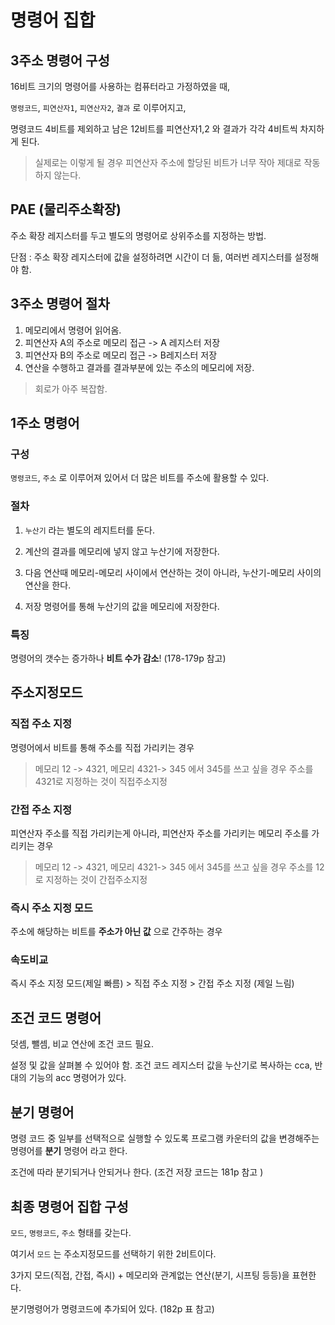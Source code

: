 # 명령어 집합

## 3주소 명령어 구성

16비트 크기의 명령어를 사용하는 컴퓨터라고 가정하였을 때, 

`명령코드`, `피연산자1`, `피연산자2`, `결과` 로 이루어지고, 

명령코드 4비트를 제외하고 남은 12비트를 피연산자1,2 와 결과가 각각 4비트씩 차지하게 된다. 

>  실제로는 이렇게 될 경우 피연산자 주소에 할당된 비트가 너무 작아 제대로 작동하지 않는다.



## PAE (물리주소확장)

주소 확장 레지스터를 두고 별도의 명령어로 상위주소를 지정하는 방법.

단점 : 주소 확장 레지스터에 값을 설정하려면 시간이 더 듦, 여러번 레지스터를 설정해야 함.



## 3주소 명령어 절차

1. 메모리에서 명령어 읽어옴. 
2. 피연산자 A의 주소로 메모리 접근 -> A 레지스터 저장
3. 피연산자 B의 주소로 메모리 접근 -> B레지스터 저장
4. 연산을 수행하고 결과를 결과부분에 있는 주소의 메모리에 저장.

> 회로가 아주 복잡함. 



## 1주소 명령어

### 구성 

`명령코드`, `주소` 로 이루어져 있어서 더 많은 비트를 주소에 활용할 수 있다.

### 절차

1. `누산기` 라는 별도의 레지트터를 둔다.

2. 계산의 결과를 메모리에 넣지 않고 누산기에 저장한다.
3. 다음 연산때 메모리-메모리 사이에서 연산하는 것이 아니라, 누산기-메모리 사이의 연산을 한다.
4. 저장 명령어를 통해 누산기의 값을 메모리에 저장한다.

### 특징

명령어의 갯수는 증가하나 **비트 수가 감소**! (178-179p 참고)



## 주소지정모드

### 직접 주소 지정

명령어에서 비트를 통해 주소를 직접 가리키는 경우

> 메모리 12 -> 4321, 메모리 4321-> 345  에서 345를 쓰고 싶을 경우 주소를 4321로 지정하는 것이 직접주소지정



### 간접 주소 지정

피연산자 주소를 직접 가리키는게 아니라, 피연산자 주소를 가리키는 메모리 주소를 가리키는 경우

> 메모리 12 -> 4321, 메모리 4321-> 345  에서 345를 쓰고 싶을 경우 주소를 12로 지정하는 것이 간접주소지정



### 즉시 주소 지정 모드

주소에 해당하는 비트를 **주소가 아닌 값** 으로 간주하는 경우



### 속도비교

즉시 주소 지정 모드(제일 빠름) > 직접 주소 지정 > 간접 주소 지정 (제일 느림)  



## 조건 코드 명령어 

덧셈, 뺄셈, 비교 연산에 조건 코드 필요.

설정 및 값을 살펴볼 수 있어야 함.  조건 코드 레지스터 값을 누산기로 복사하는 cca, 반대의 기능의 acc 명령어가 있다. 



## 분기 명령어

명령 코드 중 일부를 선택적으로 실행할 수 있도록 프로그램 카운터의 값을 변경해주는 명령어를 **분기** 명령어 라고 한다.

조건에 따라 분기되거나 안되거나 한다. (조건 저장 코드는 181p 참고 )



## 최종 명령어 집합 구성

`모드`, `명령코드`, `주소` 형태를 갖는다. 

여기서 `모드` 는 주소지정모드를 선택하기 위한 2비트이다. 

3가지 모드(직접, 간접, 즉시) + 메모리와 관계없는 연산(분기, 시프팅 등등)을 표현한다.

분기명령어가 명령코드에 추가되어 있다. (182p 표  참고)   
